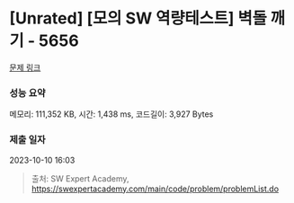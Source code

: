 # [Unrated] [모의 SW 역량테스트] 벽돌 깨기 - 5656 

[문제 링크](https://swexpertacademy.com/main/code/problem/problemDetail.do?contestProbId=AWXRQm6qfL0DFAUo) 

### 성능 요약

메모리: 111,352 KB, 시간: 1,438 ms, 코드길이: 3,927 Bytes

### 제출 일자

2023-10-10 16:03



> 출처: SW Expert Academy, https://swexpertacademy.com/main/code/problem/problemList.do